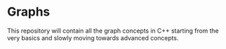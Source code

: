 # Graphs
This repository will contain all the graph concepts in C++ starting from the very basics and slowly moving towards advanced concepts.
